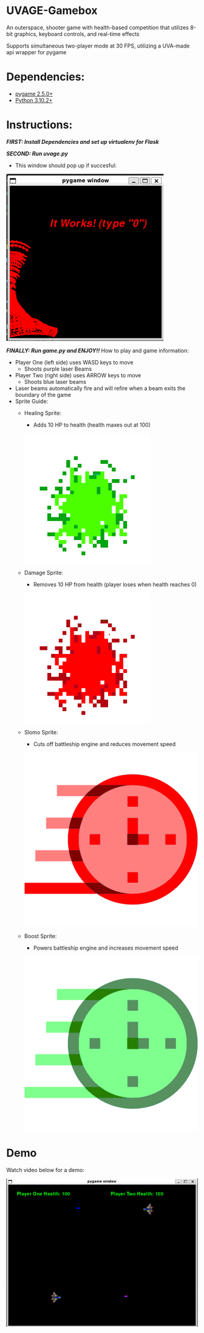 # UVAGE-Gamebox
An outerspace, shooter game with health-based competition that utilizes 8-bit graphics, keyboard controls, and real-time effects

Supports simultaneous two-player mode at 30 FPS, utilizing a UVA-made api wrapper for pygame

# Dependencies:
- [pygame 2.5.0+](https://www.pygame.org/wiki/GettingStarted)
- [Python 3.10.2+](https://www.python.org/downloads/)

# Instructions:
**<em>FIRST: Install Dependencies and set up virtualenv for Flask</em>**

**<em>SECOND: Run uvage.py</em>**

 - This window should pop up if succesful:

![uvage test popup image](https://github.com/kodarfour/UVAGE-Gamebox/blob/main/uvagewindow.png?raw=true)

**<em>FINALLY: Run game.py and ENJOY!!</em>**
How to play and game information:
 - Player One (left side) uses WASD keys to move
   - Shoots purple laser Beams
 - Player Two (right side) uses ARROW keys to move
   - Shoots blue laser beams
 - Laser beams automatically fire and will refire when a beam exits the boundary of the game
 - Sprite Guide:
   - Healing Sprite:
     - Adds 10 HP to health (health maxes out at 100)
     
     ![healthsprite image](https://github.com/kodarfour/UVAGE-Gamebox/blob/main/healthSprite.png?raw=true)
   - Damage Sprite:
     - Removes 10 HP from health (player loses when health reaches 0)
     
     ![damagesprite image](https://github.com/kodarfour/UVAGE-Gamebox/blob/main/damageSprite.png?raw=true)
   - Slomo Sprite:
     - Cuts off battleship engine and reduces movement speed
     
     ![slomosprite image](https://github.com/kodarfour/UVAGE-Gamebox/blob/main/slomoSprite.png?raw=true)
   - Boost Sprite:
     - Powers battleship engine and increases movement speed
     
     ![boostsprite image](https://github.com/kodarfour/UVAGE-Gamebox/blob/main/speedSprite.png?raw=true)

# Demo 

Watch video below for a demo:

[![Demo video thumbnail](https://github.com/kodarfour/UVAGE-Gamebox/blob/main/demothumbnail.png?raw=true)](https://www.youtube.com/watch?v=dvznsLTuLQg)